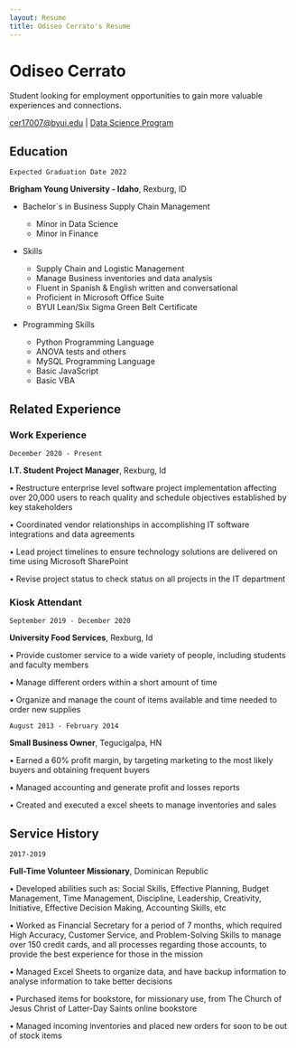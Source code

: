```yaml
---
layout: Resume
title: Odiseo Cerrato's Resume
---
```

# Odiseo Cerrato
Student looking for employment opportunities to gain more valuable experiences and connections.

<div id="webaddress">
<a href="cer17007@byui.edu">cer17007@byui.edu</a>
| <a href="https://byuidatascience.github.io/development.html">Data Science Program</a>
</div>

<!-- https://www.monique.tech/the-art-of-markdown -->

## Education

`Expected Graduation Date 2022`

__Brigham Young University - Idaho__, Rexburg, ID
- Bachelor´s in Business Supply Chain Management
  - Minor in Data Science 
  - Minor in Finance

- Skills                       			
    - Supply Chain and Logistic Management
    - Manage Business inventories and data analysis
    - Fluent in Spanish & English written and conversational			
    - Proficient in Microsoft Office Suite		 
    - BYUI Lean/Six Sigma Green Belt Certificate

- Programming Skills
    - Python Programming Language
    - ANOVA tests and others 
    - MySQL Programming Language
    - Basic JavaScript
    - Basic VBA



## Related Experience

### Work Experience

`December 2020 - Present`

__I.T. Student Project Manager__, Rexburg, Id

•	Restructure enterprise level software project implementation affecting over 20,000 users to reach quality and schedule objectives established by key stakeholders

•	Coordinated vendor relationships in accomplishing IT software integrations and data agreements

•	Lead project timelines to ensure technology solutions are delivered on time using Microsoft SharePoint

•	Revise project status to check status on all projects in the IT department 


### Kiosk Attendant

`September 2019 - December 2020`

__University Food Services__, Rexburg, Id

•	Provide customer service to a wide variety of people, including students and faculty members

•	Manage different orders within a short amount of time

•	Organize and manage the count of items available and time needed to order new supplies


`August 2013 - February 2014`

__Small Business Owner__, Tegucigalpa, HN

•	Earned a 60% profit margin, by targeting marketing to the most likely buyers and obtaining frequent buyers

•	Managed accounting and generate profit and losses reports 

•	Created and executed a excel sheets to manage inventories and sales	

## Service History

`2017-2019`

__Full-Time Volunteer Missionary__, Dominican Republic

•	Developed abilities such as: Social Skills, Effective Planning, Budget Management, Time Management, Discipline, Leadership, Creativity, Initiative, Effective Decision Making, Accounting Skills, etc  

•	Worked as Financial Secretary for a period of 7 months, which required High Accuracy, Customer Service, and Problem-Solving Skills to manage over 150 credit cards, and all processes regarding those accounts, to provide the best experience for those in the mission

•	Managed Excel Sheets to organize data, and have backup information to analyse information to take better decisions

•	Purchased items for bookstore, for missionary use, from The Church of Jesus Christ of Latter-Day Saints online bookstore

•	Managed incoming inventories and placed new orders for soon to be out of stock items



<!-- ### Footer

Last updated: April 2021 -->
